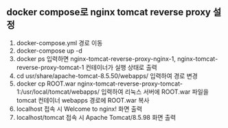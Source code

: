 ## docker compose로 nginx tomcat reverse proxy 설정

1. docker-compose.yml 경로 이동
2. docker-compose up -d
3. docker ps 입력하면 nginx-tomcat-reverse-proxy-nginx-1, nginx-tomcat-reverse-proxy-tomcat-1 컨테이너가 실행 상태로 출력
4. cd usr/share/apache-tomcat-8.5.50/webapps/ 입력하여 경로 변경
5. docker cp ROOT.war nginx-tomcat-reverse-proxy-tomcat-1:/usr/local/tomcat/webapps/ 입력하여 리눅스 서버에 ROOT.war 파일을 tomcat 컨테이너 webapps 경로에 ROOT.war 복사
6. localhost 접속 시 Welcome to nginx! 화면 출력
7. localhost/tomcat 접속 시 Apache Tomcat/8.5.98 화면 출력

